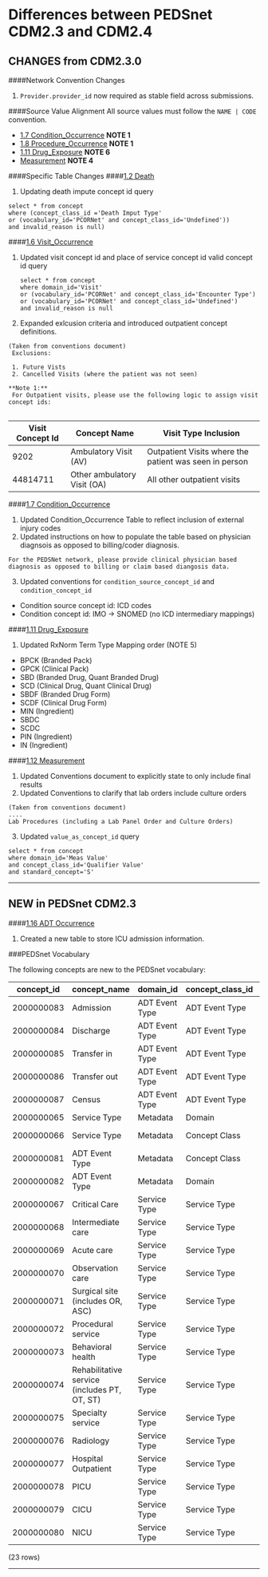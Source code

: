 # Differences between PEDSnet CDM2.3 and CDM2.4

## CHANGES from CDM2.3.0

####Network Convention Changes 

1. `Provider.provider_id` now required as stable field across submissions.

####Source Value Alignment
All source values must follow the `NAME | CODE` convention.

- [1.7 Condition_Occurrence](Pedsnet_CDM_ETL_Conventions.md#17-condition_occurrence) **NOTE 1**
- [1.8 Procedure_Occurrence](Pedsnet_CDM_ETL_Conventions.md#18-procedure_occurrence) **NOTE 1** 
- [1.11 Drug_Exposure]( Pedsnet_CDM_ETL_Conventions.md#111-drug-exposure-1) **NOTE 6** 
- [Measurement](Pedsnet_CDM_ETL_Conventions.md#112-measurement-1) **NOTE 4** 


####Specific Table Changes
####[1.2 Death](Pedsnet_CDM_ETL_Conventions.md#12-death-1)
1. Updating death impute concept id query

```
select * from concept 
where (concept_class_id ='Death Imput Type' 
or (vocabulary_id='PCORNet' and concept_class_id='Undefined')) 
and invalid_reason is null)
```
####[1.6 Visit_Occurrence](Pedsnet_CDM_ETL_Conventions.md#16-visit_occurrence)
1. Updated visit concept id and place of service concept id valid concept id query
   ```
   select * from concept 
   where domain_id='Visit' 
   or (vocabulary_id='PCORNet' and concept_class_id='Encounter Type')
   or (vocabulary_id='PCORNet' and concept_class_id='Undefined') 
   and invalid_reason is null
   ```
2. Expanded exlcusion criteria and introduced outpatient concept definitions.

```
(Taken from conventions document)
 Exclusions:
  
 1. Future Vists
 2. Cancelled Visits (where the patient was not seen)
 
**Note 1:**
 For Outpatient visits, please use the following logic to assign visit concept ids:
 
 ```
Visit Concept Id |Concept Name| Visit Type Inclusion
 --- | --- | ---
 9202 |Ambulatory Visit (AV) |Outpatient Visits where the patient was seen in person 
 44814711|Other ambulatory Visit (OA) | All other outpatient visits
 
####[1.7 Condition_Occurrence](Pedsnet_CDM_ETL_Conventions.md#17-condition_occurrence)
1. Updated Condition_Occurrence Table to reflect inclusion of external injury codes
2. Updated instructions on how to populate the table based on physician diagnsois as opposed to billing/coder diagnosis.
 ```
 For the PEDSNet network, please provide clinical physician based diagnosis as opposed to billing or claim based diangosis data.
 ```
3. Updated conventions for `condition_source_concept_id` and `condition_concept_id`

- Condition source concept id: ICD codes
- Condition concept id: IMO -> SNOMED (no ICD intermediary mappings)

####[1.11 Drug_Exposure](Pedsnet_CDM_ETL_Conventions.md#111-drug-exposure-1)
1. Updated RxNorm Term Type Mapping order (NOTE 5)
 - BPCK (Branded Pack)
 - GPCK (Clinical Pack)
 - SBD (Branded Drug, Quant Branded Drug)
 - SCD (Clinical Drug, Quant Clinical Drug)
 - SBDF (Branded Drug Form)
 - SCDF (Clinical Drug Form)
 - MIN (Ingredient)
 - SBDC
 - SCDC
 - PIN (Ingredient)
 - IN (Ingredient)
 

####[1.12 Measurement](Pedsnet_CDM_ETL_Conventions.md#112-measurement-1)
1. Updated Conventions document to explicitly state to only include final results
2. Updated Conventions to clarify that lab orders include culture orders

 ```
 (Taken from conventions document)
 ....
 Lab Procedures (including a Lab Panel Order and Culture Orders)
 ```
3. Updated `value_as_concept_id` query

```
select * from concept 
where domain_id='Meas Value' 
and concept_class_id='Qualifier Value' 
and standard_concept='S'
```


***

## NEW in PEDSnet CDM2.3


 ####[1.16 ADT Occurrence](Pedsnet_CDM_ETL_Conventions.md#116-adt_occurrence)
 1. Created a new table to store ICU admission information.

###PEDSnet Vocabulary

The following concepts are new to the PEDSnet vocabulary:

 concept_id |                 concept_name                 |   domain_id    | concept_class_id | vocabulary_id 
------------|----------------------------------------------|----------------|------------------|---------------
 2000000083 | Admission                                    | ADT Event Type | ADT Event Type   | PEDSnet
 2000000084 | Discharge                                    | ADT Event Type | ADT Event Type   | PEDSnet
 2000000085 | Transfer in                                  | ADT Event Type | ADT Event Type   | PEDSnet
 2000000086 | Transfer out                                 | ADT Event Type | ADT Event Type   | PEDSnet
 2000000087 | Census                                       | ADT Event Type | ADT Event Type   | PEDSnet
 2000000065 | Service Type                                 | Metadata       | Domain           | Domain
 2000000066 | Service Type                                 | Metadata       | Concept Class    | Concept Class
 2000000081 | ADT Event Type                               | Metadata       | Concept Class    | Concept Class
 2000000082 | ADT Event Type                               | Metadata       | Domain           | Domain
 2000000067 | Critical Care                                | Service Type   | Service Type     | PEDSnet
 2000000068 | Intermediate care                            | Service Type   | Service Type     | PEDSnet
 2000000069 | Acute care                                   | Service Type   | Service Type     | PEDSnet
 2000000070 | Observation care                             | Service Type   | Service Type     | PEDSnet
 2000000071 | Surgical site (includes OR, ASC)             | Service Type   | Service Type     | PEDSnet
 2000000072 | Procedural service                           | Service Type   | Service Type     | PEDSnet
 2000000073 | Behavioral health                            | Service Type   | Service Type     | PEDSnet
 2000000074 | Rehabilitative service (includes PT, OT, ST) | Service Type   | Service Type     | PEDSnet
 2000000075 | Specialty service                            | Service Type   | Service Type     | PEDSnet
 2000000076 | Radiology                                    | Service Type   | Service Type     | PEDSnet
 2000000077 | Hospital Outpatient                          | Service Type   | Service Type     | PEDSnet
 2000000078 | PICU                                         | Service Type   | Service Type     | PEDSnet
 2000000079 | CICU                                         | Service Type   | Service Type     | PEDSnet
 2000000080 | NICU                                         | Service Type   | Service Type     | PEDSnet
(23 rows)


***
